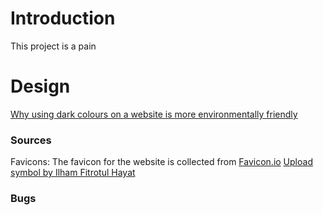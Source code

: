 # Introduction
This project is a pain
# Design

[Why using dark colours on a website is more environmentally friendly](https://endtimes.dev/actually-dark-mode-can-save-the-world/)

### Sources

Favicons:
The favicon for the website is collected from [Favicon.io](https://favicon.io/)
[Upload symbol by Ilham Fitrotul Hayat](https://www.flaticon.com/free-icon/upload_3097412?term=upload&page=1&position=2&origin=search&related_id=3097412)

### Bugs
